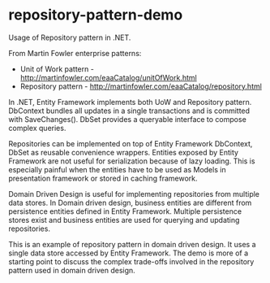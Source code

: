 # repository-pattern-demo
Usage of Repository pattern in .NET.

From Martin Fowler enterprise patterns:
* Unit of Work pattern - http://martinfowler.com/eaaCatalog/unitOfWork.html
* Repository pattern - http://martinfowler.com/eaaCatalog/repository.html

In .NET, Entity Framework implements both UoW and Repository pattern. DbContext bundles all updates in a single transactions and is committed with SaveChanges(). DbSet provides a queryable interface to compose complex queries.

Repositories can be implemented on top of Entity Framework DbContext, DbSet as reusable convenience wrappers. Entities exposed by Entity Framework are not useful for serialization because of lazy loading. This is especially painful when the entities have to be used as Models in presentation framework or stored in caching framework.

Domain Driven Design is useful for implementing repositories from multiple data stores. In Domain driven design, business entities are different from persistence entities defined in Entity Framework. Multiple persistence stores exist and business entities are used for querying and updating repositories.

This is an example of repository pattern in domain driven design. It uses a single data store accessed by Entity Framework. The demo is more of a starting point to discuss the complex trade-offs involved in the repository pattern used in domain driven design.

